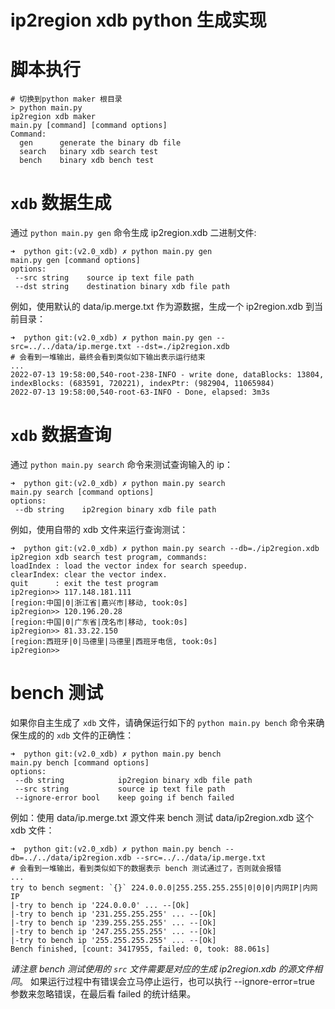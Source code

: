 # ip2region xdb python 生成实现


# 脚本执行

```
# 切换到python maker 根目录
> python main.py
ip2region xdb maker
main.py [command] [command options]
Command:
  gen      generate the binary db file
  search   binary xdb search test
  bench    binary xdb bench test
```

# `xdb` 数据生成

通过 `python main.py gen` 命令生成 ip2region.xdb 二进制文件:
```
➜  python git:(v2.0_xdb) ✗ python main.py gen
main.py gen [command options]
options:
 --src string    source ip text file path
 --dst string    destination binary xdb file path
```

例如，使用默认的 data/ip.merge.txt 作为源数据，生成一个 ip2region.xdb 到当前目录：
```
➜  python git:(v2.0_xdb) ✗ python main.py gen --src=../../data/ip.merge.txt --dst=./ip2region.xdb
# 会看到一堆输出，最终会看到类似如下输出表示运行结束
...
2022-07-13 19:58:00,540-root-238-INFO - write done, dataBlocks: 13804, indexBlocks: (683591, 720221), indexPtr: (982904, 11065984)
2022-07-13 19:58:00,540-root-63-INFO - Done, elapsed: 3m3s
```


# `xdb` 数据查询

通过 `python main.py search` 命令来测试查询输入的 ip：
```
➜  python git:(v2.0_xdb) ✗ python main.py search
main.py search [command options]
options:
 --db string    ip2region binary xdb file path
```

例如，使用自带的 xdb 文件来运行查询测试：
```
➜  python git:(v2.0_xdb) ✗ python main.py search --db=./ip2region.xdb
ip2region xdb search test program, commands:
loadIndex : load the vector index for search speedup.
clearIndex: clear the vector index.
quit      : exit the test program
ip2region>> 117.148.181.111
[region:中国|0|浙江省|嘉兴市|移动, took:0s]
ip2region>> 120.196.20.28
[region:中国|0|广东省|茂名市|移动, took:0s]
ip2region>> 81.33.22.150
[region:西班牙|0|马德里|马德里|西班牙电信, took:0s]
ip2region>> 
```

# bench 测试

如果你自主生成了 `xdb` 文件，请确保运行如下的 `python main.py bench` 命令来确保生成的的 `xdb` 文件的正确性：
```
➜  python git:(v2.0_xdb) ✗ python main.py bench
main.py bench [command options]
options:
 --db string            ip2region binary xdb file path
 --src string           source ip text file path
 --ignore-error bool    keep going if bench failed
```

例如：使用 data/ip.merge.txt 源文件来 bench 测试 data/ip2region.xdb 这个 xdb 文件：
```
➜  python git:(v2.0_xdb) ✗ python main.py bench --db=../../data/ip2region.xdb --src=../../data/ip.merge.txt
# 会看到一堆输出，看到类似如下的数据表示 bench 测试通过了，否则就会报错
...
try to bench segment: `{}` 224.0.0.0|255.255.255.255|0|0|0|内网IP|内网IP
|-try to bench ip '224.0.0.0' ... --[Ok]
|-try to bench ip '231.255.255.255' ... --[Ok]
|-try to bench ip '239.255.255.255' ... --[Ok]
|-try to bench ip '247.255.255.255' ... --[Ok]
|-try to bench ip '255.255.255.255' ... --[Ok]
Bench finished, [count: 3417955, failed: 0, took: 88.061s]
```
*请注意 bench 测试使用的 `src` 文件需要是对应的生成 ip2region.xdb 的源文件相同*。
如果运行过程中有错误会立马停止运行，也可以执行 --ignore-error=true 参数来忽略错误，在最后看 failed 的统计结果。
